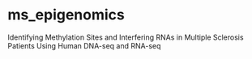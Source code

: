 # ms_epigenomics
Identifying Methylation Sites and Interfering RNAs in Multiple Sclerosis Patients Using Human DNA-seq and RNA-seq
